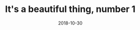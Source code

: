 ---
title: It's a beautiful thing, number 1
date: 2018-10-30
description: 'As soon as Winston had dealt with each of the messages, he clipped his speakwritten corrections to the appropriate copy of the Times and pushed them into the pneumatic tube. '
rank: 1
tools: ["Elm", "Javascript", "Typescript"]
github_url: "https://sadesmith.com"
external_url: "your external url"
---